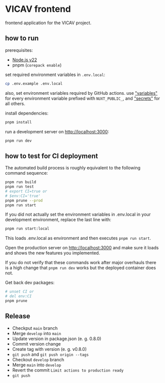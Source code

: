 # VICAV frontend

frontend application for the VICAV project.

## how to run

prerequisites:

- [Node.js v22](https://nodejs.org/en/download)
- pnpm (`corepack enable`)

set required environment variables in `.env.local`:

```bash
cp .env.example .env.local
```

also, set environment variables required by GitHub actions. use
["variables"](https://github.com/acdh-oeaw/template-app-nuxt/settings/variables/actions) for every
environment variable prefixed with `NUXT_PUBLIC_`, and
["secrets"](https://github.com/acdh-oeaw/template-app-nuxt/settings/secrets/actions) for all others.

install dependencies:

```bash
pnpm install
```

run a development server on [http://localhost:3000](http://localhost:3000):

```bash
pnpm run dev
```

## how to test for CI deployment

The automated build process is roughly equivalent to the following command sequence:

```bash
pnpm run build
pnpm run test
# export CI=true or
# $env:CI='true'
pnpm prune --prod
pnpm run start
```

If you did not actually set the environment variables in .env.local in your development environment,
replace the last line with:

```bash
pnpm run start:local
```

This loads .env.local as environment and then executes `pnpm run start`.

Open the production server on [http://localhost:3000](http://localhost:3000) and make sure it loads
and shows the new features you implemented.

If you do not verify that these commands work after major overhauls there is a high change that
`pnpm run dev` works but the deployed container does not.

Get back dev packages:

```bash
# unset CI or
# del env:CI
pnpm prune
```

## Release

- Checkput `main` branch
- Merge `develop` into `main`
- Update version in package.json (e. g. 0.8.0)
- Commit version change
- Create tag with version (e. g. v0.8.0)
- `git push` and `git push origin --tags`
- Checkout `develop` branch
- Merge `main` into `develop`
- Revert the commit `Limit actions to production ready`
- `git push`
